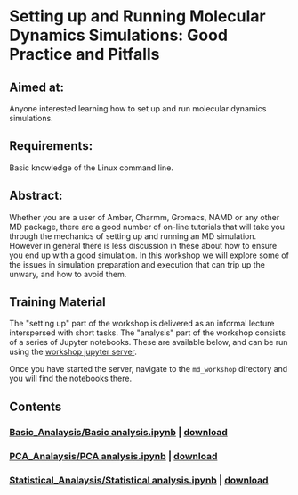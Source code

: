 # Setting up and Running Molecular Dynamics Simulations: Good Practice and Pitfalls

## Aimed at: 
Anyone interested learning how to set up and run molecular dynamics simulations.

## Requirements: 
Basic knowledge of the Linux command line.

## Abstract: 
Whether you are a user of Amber, Charmm, Gromacs, NAMD or any other MD package, there are a good number of on-line tutorials that will take you through the mechanics of setting up and running an MD simulation. However in general there is less discussion in these about how to ensure you end up with a good simulation. In this workshop we will explore some of the issues in simulation preparation and execution that can trip up the unwary, and how to avoid them.

## Training Material

The "setting up" part of the workshop is delivered as an informal lecture interspersed with short tasks. The "analysis" part of the workshop consists of a series of Jupyter notebooks. These are available
below, and can be run using the 
<a href="https://ccpbiosim.github.io/workshop/events/bristol2018/server.html" target="_blank">workshop jupyter server</a>.

Once you have started the server, navigate to the `md_workshop` directory and you will find the
notebooks there.

## Contents

### [Basic_Analaysis/Basic analysis.ipynb](Basic_Analysis/html/Basic_analysis.html) | [download](Basic_Analysis/Basic_analysis.ipynb)
### [PCA_Analaysis/PCA analysis.ipynb](PCA_Analysis/html/PCA_analysis.html) | [download](PCA_Analysis/PCA_analysis.ipynb)
### [Statistical_Analaysis/Statistical analysis.ipynb](Statistical_Analysis/html/Statistical_analysis.html) | [download](Statistical_Analysis/Statistical_analysis.ipynb)

